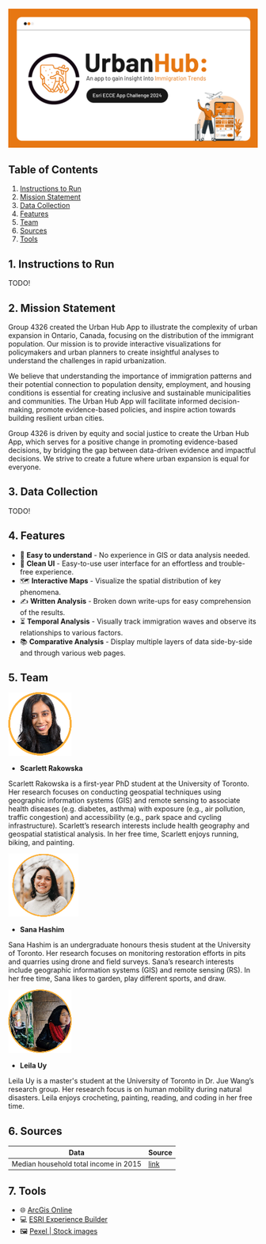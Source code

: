 <!-- Introduction -->
![alt text](Images/Banner.png)

<!-- Table of contents (Links) -->
## Table of Contents
1. [Instructions to Run](#instructions)
2. [ Mission Statement ](#mission-statement)
3. [ Data Collection ](#data-collection)
4. [ Features ](#features)
5. [ Team ](#team)
6. [ Sources ](#sources)
7. [ Tools ](#tools)

<a name="instructions"></a>

## 1. Instructions to Run

TODO!

<a name="mission-statement"></a>

## 2. Mission Statement
Group 4326 created the Urban Hub App to illustrate the complexity of urban expansion in Ontario, Canada, focusing on the distribution of the immigrant population. Our mission is to provide interactive visualizations for policymakers and urban planners to create insightful analyses to understand the challenges in rapid urbanization. 

We believe that understanding the importance of immigration patterns and their potential connection to population density, employment, and housing conditions is essential for creating inclusive and sustainable municipalities and communities. The Urban Hub App will facilitate informed decision-making, promote evidence-based policies, and inspire action towards building resilient urban cities. 

Group 4326 is driven by equity and social justice to create the Urban Hub App, which serves for a positive change in promoting evidence-based decisions, by bridging the gap between data-driven evidence and impactful decisions. We strive to create a future where urban expansion is equal for everyone. 

<a name="data-collection"></a>

## 3. Data Collection

TODO!

<a name="features"></a>

## 4. Features
- 🧠 **Easy to understand** - No experience in GIS or data analysis needed.
- 🧹 **Clean UI** - Easy-to-use user interface for an effortless and trouble-free experience.
- 🗺️ **Interactive Maps** - Visualize the spatial distribution of key phenomena.
- ✍️ **Written Analysis** - Broken down write-ups for easy comprehension of the results.
- ⏳ **Temporal Analysis** - Visually track immigration waves and observe its relationships to various factors.
- 📚 **Comparative Analysis** - Display multiple layers of data side-by-side and through various web pages.

<a name="team"/></a>

## 5. Team
![alt text](https://github.com/Leila-U/3G-squared/blob/main/img/Priya_Patel_icon.png)
- **Scarlett Rakowska**

Scarlett Rakowska is a first-year PhD student at the University of Toronto. Her research focuses on conducting geospatial techniques using geographic information systems (GIS) and remote sensing to associate health diseases (e.g. diabetes, asthma) with exposure (e.g., air pollution, traffic congestion) and accessibility (e.g., park space and cycling infrastructure). Scarlett’s research interests include health geography and geospatial statistical analysis. In her free time, Scarlett enjoys running, biking, and painting. 

![alt text](https://github.com/Leila-U/3G-squared/blob/main/img/Nika_Moguilevskaia_icon.png)
- **Sana Hashim**

Sana Hashim is an undergraduate honours thesis student at the University of Toronto. Her research focuses on monitoring restoration efforts in pits and quarries using drone and field surveys. Sana’s research interests include geographic information systems (GIS) and remote sensing (RS). In her free time, Sana likes to garden, play different sports, and draw. 

![alt text](https://github.com/Leila-U/3G-squared/blob/main/img/Leila_Uy_icon.png)
- **Leila Uy**

Leila Uy is a master's student at the University of Toronto in Dr. Jue Wang’s research group. Her research focus is on human mobility during natural disasters. Leila enjoys crocheting, painting, reading, and coding in her free time. 

<a name="sources"/></a>

## 6. Sources
|Data| Source |
|--|--|
| Median household total income in 2015 |  [link](https://www12.statcan.gc.ca/census-recensement/2016/geo/map-carte/ref/thematic-thematiques/inc-rev/map-eng.cfm?TYPE=1)|

<a name="tools"/></a>

## 7. Tools
- 🌐 [ArcGis Online](https://www.arcgis.com/index.html)
- 💻 [ESRI Experience Builder](https://www.esri.com/en-us/arcgis/products/arcgis-experience-builder/overview)
- 🖼️ [Pexel | Stock images](https://storyset.com/)
